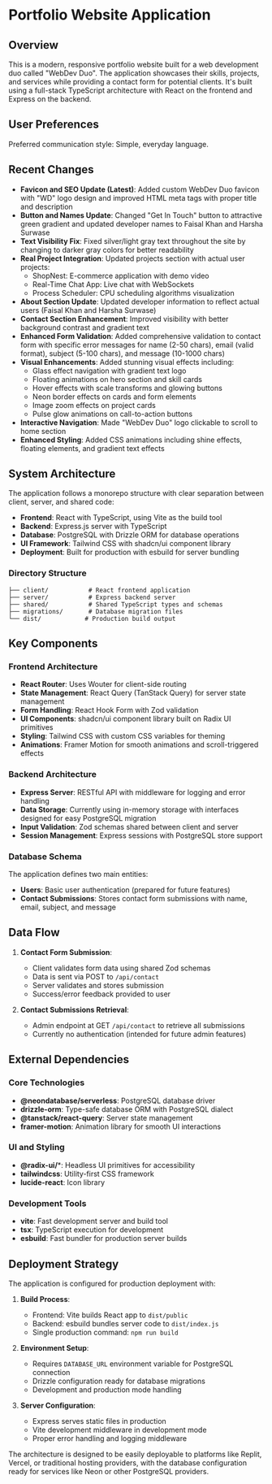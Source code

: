 # Portfolio Website Application

## Overview

This is a modern, responsive portfolio website built for a web development duo called "WebDev Duo". The application showcases their skills, projects, and services while providing a contact form for potential clients. It's built using a full-stack TypeScript architecture with React on the frontend and Express on the backend.

## User Preferences

Preferred communication style: Simple, everyday language.

## Recent Changes

- **Favicon and SEO Update (Latest)**: Added custom WebDev Duo favicon with "WD" logo design and improved HTML meta tags with proper title and description
- **Button and Names Update**: Changed "Get In Touch" button to attractive green gradient and updated developer names to Faisal Khan and Harsha Surwase
- **Text Visibility Fix**: Fixed silver/light gray text throughout the site by changing to darker gray colors for better readability
- **Real Project Integration**: Updated projects section with actual user projects:
  - ShopNest: E-commerce application with demo video
  - Real-Time Chat App: Live chat with WebSockets
  - Process Scheduler: CPU scheduling algorithms visualization
- **About Section Update**: Updated developer information to reflect actual users (Faisal Khan and Harsha Surwase)
- **Contact Section Enhancement**: Improved visibility with better background contrast and gradient text
- **Enhanced Form Validation**: Added comprehensive validation to contact form with specific error messages for name (2-50 chars), email (valid format), subject (5-100 chars), and message (10-1000 chars)
- **Visual Enhancements**: Added stunning visual effects including:
  - Glass effect navigation with gradient text logo
  - Floating animations on hero section and skill cards
  - Hover effects with scale transforms and glowing buttons
  - Neon border effects on cards and form elements
  - Image zoom effects on project cards
  - Pulse glow animations on call-to-action buttons
- **Interactive Navigation**: Made "WebDev Duo" logo clickable to scroll to home section
- **Enhanced Styling**: Added CSS animations including shine effects, floating elements, and gradient text effects

## System Architecture

The application follows a monorepo structure with clear separation between client, server, and shared code:

- **Frontend**: React with TypeScript, using Vite as the build tool
- **Backend**: Express.js server with TypeScript
- **Database**: PostgreSQL with Drizzle ORM for database operations
- **UI Framework**: Tailwind CSS with shadcn/ui component library
- **Deployment**: Built for production with esbuild for server bundling

### Directory Structure
```
├── client/           # React frontend application
├── server/           # Express backend server
├── shared/           # Shared TypeScript types and schemas
├── migrations/       # Database migration files
└── dist/            # Production build output
```

## Key Components

### Frontend Architecture
- **React Router**: Uses Wouter for client-side routing
- **State Management**: React Query (TanStack Query) for server state management
- **Form Handling**: React Hook Form with Zod validation
- **UI Components**: shadcn/ui component library built on Radix UI primitives
- **Styling**: Tailwind CSS with custom CSS variables for theming
- **Animations**: Framer Motion for smooth animations and scroll-triggered effects

### Backend Architecture
- **Express Server**: RESTful API with middleware for logging and error handling
- **Data Storage**: Currently using in-memory storage with interfaces designed for easy PostgreSQL migration
- **Input Validation**: Zod schemas shared between client and server
- **Session Management**: Express sessions with PostgreSQL store support

### Database Schema
The application defines two main entities:
- **Users**: Basic user authentication (prepared for future features)
- **Contact Submissions**: Stores contact form submissions with name, email, subject, and message

## Data Flow

1. **Contact Form Submission**:
   - Client validates form data using shared Zod schemas
   - Data is sent via POST to `/api/contact`
   - Server validates and stores submission
   - Success/error feedback provided to user

2. **Contact Submissions Retrieval**:
   - Admin endpoint at GET `/api/contact` to retrieve all submissions
   - Currently no authentication (intended for future admin features)

## External Dependencies

### Core Technologies
- **@neondatabase/serverless**: PostgreSQL database driver
- **drizzle-orm**: Type-safe database ORM with PostgreSQL dialect
- **@tanstack/react-query**: Server state management
- **framer-motion**: Animation library for smooth UI interactions

### UI and Styling
- **@radix-ui/***: Headless UI primitives for accessibility
- **tailwindcss**: Utility-first CSS framework
- **lucide-react**: Icon library

### Development Tools
- **vite**: Fast development server and build tool
- **tsx**: TypeScript execution for development
- **esbuild**: Fast bundler for production server builds

## Deployment Strategy

The application is configured for production deployment with:

1. **Build Process**:
   - Frontend: Vite builds React app to `dist/public`
   - Backend: esbuild bundles server code to `dist/index.js`
   - Single production command: `npm run build`

2. **Environment Setup**:
   - Requires `DATABASE_URL` environment variable for PostgreSQL connection
   - Drizzle configuration ready for database migrations
   - Development and production mode handling

3. **Server Configuration**:
   - Express serves static files in production
   - Vite development middleware in development mode
   - Proper error handling and logging middleware

The architecture is designed to be easily deployable to platforms like Replit, Vercel, or traditional hosting providers, with the database configuration ready for services like Neon or other PostgreSQL providers.